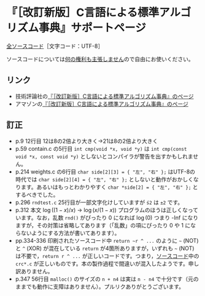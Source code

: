 # 『［改訂新版］C言語による標準アルゴリズム事典』サポートページ

[全ソースコード](src/)［文字コード：UTF-8］

ソースコードについては[何の権利も主張しません](https://creativecommons.org/publicdomain/zero/1.0/legalcode.ja)ので自由にお使いください。

## リンク

* 技術評論社の[『［改訂新版］C言語による標準アルゴリズム事典』のページ](http://gihyo.jp/book/2018/978-4-7741-9690-9)
* アマゾンの[『［改訂新版］C言語による標準アルゴリズム事典』のページ](https://www.amazon.co.jp/dp/4774196908)

## 訂正

* p.9 12行目 12は8の2倍より大きく→21は8の2倍より大きく
* p.59 contain.c の5行目 `int cmp(void *x, void *y)` は `int cmp(const void *x, const void *y)` としないとコンパイラが警告を出すかもしれません。
* p.214 weights.c の6行目 `char side[2][3] = { "左", "右" };` はUTF-8の時代では `char side[2][4] = { "左", "右" };` としないと動作がおかしくなります。あるいはもっとわかりやすく `char *side[2] = { "左", "右" };` とするべきでした。
* p.296 `rndtest.c` 25行目が一部文字化けしていますが `ś2` は `±2` です。
* p.312 本文 $\log((1-x)/x)$ → $\log(x/(1-x))$ プログラムのほうは正しくなっています。なお，乱数 `rnd()` がぴったり 0 になれば $\log(0)$ つまり -Inf になりますが，その対策は省略してあります（「乱数」の項にぴったり 0 や 1 にならないようにする方法が書いてあります）。
* pp.334-336 印刷されたソースコード中 `return ~r ^ ...` のように `~` (NOT) と `^` (XOR) が混在している `return` が4箇所ありますが，いずれも `~` (NOT) は不要で，`return r ^ ...` が正しいコードです。つまり，[ソースコード](src/)中の `crc*.c` が正しいものです。本の製作過程で間違いが混入したようです。申し訳ありません。
* p.347 56行目 `malloc()` のサイズの `n + n4` は実は `n - n4` で十分です（元のままでも動作に支障はありません）。プルリクありがとうございます。
